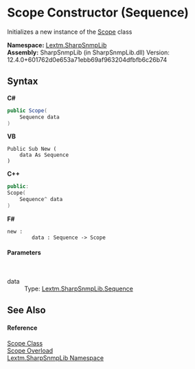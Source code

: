 # Scope Constructor (Sequence)
 

Initializes a new instance of the <a href="T_Lextm_SharpSnmpLib_Scope">Scope</a> class

**Namespace:**&nbsp;<a href="N_Lextm_SharpSnmpLib">Lextm.SharpSnmpLib</a><br />**Assembly:**&nbsp;SharpSnmpLib (in SharpSnmpLib.dll) Version: 12.4.0+601762d0e653a71ebb69af963204dfbfb6c26b74

## Syntax

**C#**<br />
``` C#
public Scope(
	Sequence data
)
```

**VB**<br />
``` VB
Public Sub New ( 
	data As Sequence
)
```

**C++**<br />
``` C++
public:
Scope(
	Sequence^ data
)
```

**F#**<br />
``` F#
new : 
        data : Sequence -> Scope
```


#### Parameters
&nbsp;<dl><dt>data</dt><dd>Type: <a href="T_Lextm_SharpSnmpLib_Sequence">Lextm.SharpSnmpLib.Sequence</a><br /></dd></dl>

## See Also


#### Reference
<a href="T_Lextm_SharpSnmpLib_Scope">Scope Class</a><br /><a href="Overload_Lextm_SharpSnmpLib_Scope__ctor">Scope Overload</a><br /><a href="N_Lextm_SharpSnmpLib">Lextm.SharpSnmpLib Namespace</a><br />